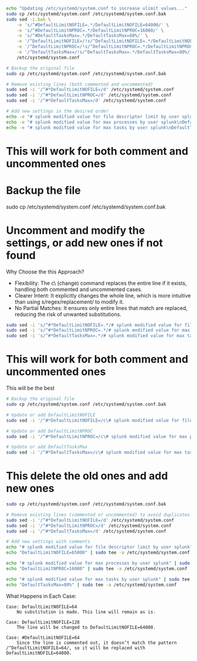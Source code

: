 ```sh
echo "Updating /etc/systemd/system.conf to increase ulimit values..."
sudo cp /etc/systemd/system.conf /etc/systemd/system.conf.bak
sudo sed -i.bak \
    -e 's/^#DefaultLimitNOFILE=.*/DefaultLimitNOFILE=64000/' \
    -e 's/^#DefaultLimitNPROC=.*/DefaultLimitNPROC=16000/' \
    -e 's/^#DefaultTasksMax=.*/DefaultTasksMax=80%/' \
    -e '/^DefaultLimitNOFILE=/!s/^DefaultLimitNOFILE=.*/DefaultLimitNOFILE=64000/' \
    -e '/^DefaultLimitNPROC=/!s/^DefaultLimitNPROC=.*/DefaultLimitNPROC=16000/' \
    -e '/^DefaultTasksMax=/!s/^DefaultTasksMax=.*/DefaultTasksMax=80%/' \
    /etc/systemd/system.conf
```

```sh
# Backup the original file
sudo cp /etc/systemd/system.conf /etc/systemd/system.conf.bak

# Remove existing lines (both commented and uncommented)
sudo sed -i '/^#*DefaultLimitNOFILE=/d' /etc/systemd/system.conf
sudo sed -i '/^#*DefaultLimitNPROC=/d' /etc/systemd/system.conf
sudo sed -i '/^#*DefaultTasksMax=/d' /etc/systemd/system.conf

# Add new settings in the desired order
echo -e "# splunk modified value for file descriptor limit by user splunk\nDefaultLimitNOFILE=65000" | sudo tee -a /etc/systemd/system.conf
echo -e "# splunk modified value for max processes by user splunk\nDefaultLimitNPROC=16000" | sudo tee -a /etc/systemd/system.conf
echo -e "# splunk modified value for max tasks by user splunk\nDefaultTasksMax=80%" | sudo tee -a /etc/systemd/system.conf
```



# This will work for both comment and uncommented ones
# Backup the file
sudo cp /etc/systemd/system.conf /etc/systemd/system.conf.bak

# Uncomment and modify the settings, or add new ones if not found
Why Choose the this Approach?
- Flexibility: The c\ (change) command replaces the entire line if it exists, handling both commented and uncommented cases.
- Clearer Intent: It explicitly changes the whole line, which is more intuitive than using s/regex/replacement/ to modify it.
- No Partial Matches: It ensures only entire lines that match are replaced, reducing the risk of unwanted substitutions.
```sh
sudo sed -i 's/^#*DefaultLimitNOFILE=.*/# splunk modified value for file descriptor limit by user splunk\nDefaultLimitNOFILE=64000/' /etc/systemd/system.conf
sudo sed -i 's/^#*DefaultLimitNPROC=.*/# splunk modified value for max processes by user splunk\nDefaultLimitNPROC=16000/' /etc/systemd/system.conf
sudo sed -i 's/^#*DefaultTasksMax=.*/# splunk modified value for max tasks by user splunk\nDefaultTasksMax=80%/' /etc/systemd/system.conf
```

# This will work for both comment and uncommented ones
This will be the best
```sh
# Backup the original file
sudo cp /etc/systemd/system.conf /etc/systemd/system.conf.bak

# Update or add DefaultLimitNOFILE
sudo sed -i '/^#*DefaultLimitNOFILE=/c\# splunk modified value for file descriptor limit by user splunk\nDefaultLimitNOFILE=64000' /etc/systemd/system.conf

# Update or add DefaultLimitNPROC
sudo sed -i '/^#*DefaultLimitNPROC=/c\# splunk modified value for max processes by user splunk\nDefaultLimitNPROC=16000' /etc/systemd/system.conf

# Update or add DefaultTasksMax
sudo sed -i '/^#*DefaultTasksMax=/c\# splunk modified value for max tasks by user splunk\nDefaultTasksMax=80%' /etc/systemd/system.conf

```


# This delete the old ones and add new ones
```sh
sudo cp /etc/systemd/system.conf /etc/systemd/system.conf.bak

# Remove existing lines (commented or uncommented) to avoid duplicates
sudo sed -i '/^#*DefaultLimitNOFILE=/d' /etc/systemd/system.conf
sudo sed -i '/^#*DefaultLimitNPROC=/d' /etc/systemd/system.conf
sudo sed -i '/^#*DefaultTasksMax=/d' /etc/systemd/system.conf

# Add new settings with comments
echo "# splunk modified value for file descriptor limit by user splunk" | sudo tee -a /etc/systemd/system.conf
echo "DefaultLimitNOFILE=65000" | sudo tee -a /etc/systemd/system.conf

echo "# splunk modified value for max processes by user splunk" | sudo tee -a /etc/systemd/system.conf
echo "DefaultLimitNPROC=16000" | sudo tee -a /etc/systemd/system.conf

echo "# splunk modified value for max tasks by user splunk" | sudo tee -a /etc/systemd/system.conf
echo "DefaultTasksMax=80%" | sudo tee -a /etc/systemd/system.conf
```

What Happens in Each Case:

    Case: DefaultLimitNOFILE=64
        No substitution is made. This line will remain as is.

    Case: DefaultLimitNOFILE=128
        The line will be changed to DefaultLimitNOFILE=64000.

    Case: #DefaultLimitNOFILE=64
        Since the line is commented out, it doesn’t match the pattern /^DefaultLimitNOFILE=64/, so it will be replaced with DefaultLimitNOFILE=64000.
